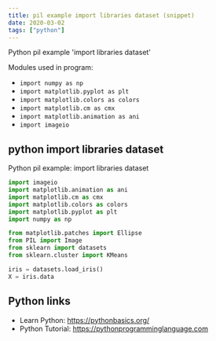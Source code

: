 ```yaml
---
title: pil example import libraries dataset (snippet)
date: 2020-03-02
tags: ["python"]
---
```

Python pil example 'import libraries dataset'


Modules used in program: 
* `import numpy as np`
* `import matplotlib.pyplot as plt`
* `import matplotlib.colors as colors`
* `import matplotlib.cm as cmx`
* `import matplotlib.animation as ani`
* `import imageio`

## python import libraries dataset

Python pil example: import libraries dataset

```python
import imageio
import matplotlib.animation as ani
import matplotlib.cm as cmx
import matplotlib.colors as colors
import matplotlib.pyplot as plt
import numpy as np

from matplotlib.patches import Ellipse
from PIL import Image
from sklearn import datasets
from sklearn.cluster import KMeans

iris = datasets.load_iris()
X = iris.data

```

## Python links

- Learn Python: https://pythonbasics.org/
- Python Tutorial: https://pythonprogramminglanguage.com
